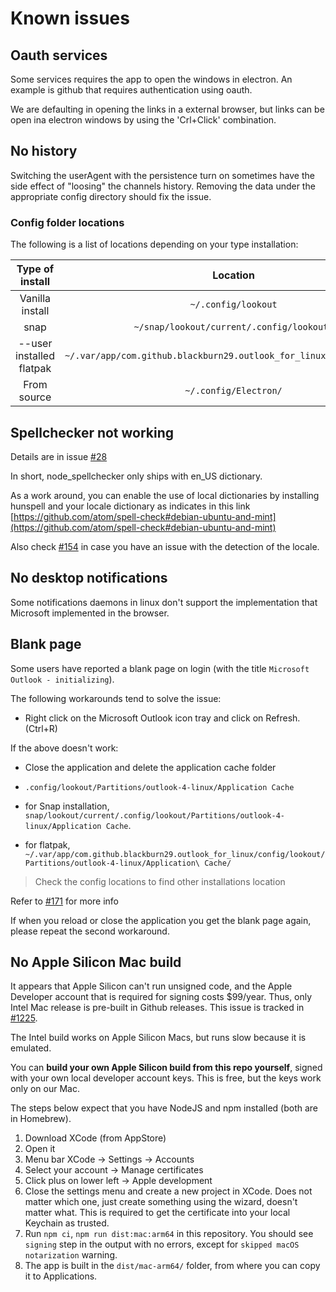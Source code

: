 # Known issues

## Oauth services

Some services requires the app to open the windows in electron. An example is github that requires authentication using oauth.

We are defaulting in opening the links in a external browser, but links can be open ina electron windows by using the 'Crl+Click' combination.

## No history

Switching the userAgent with the persistence turn on sometimes have the side effect of "loosing" the channels history. Removing the data under the appropriate config directory should fix the issue.

### Config folder locations

The following is a list of locations depending on your type installation:

| Type of install | Location | Clean-up command |
|:-------------:|:-------------:|:-----:|
| Vanilla install | `~/.config/lookout` | `rm -rf ~/.config/lookout` |
| snap | `~/snap/lookout/current/.config/lookout/` |  `rm -rf ~/snap/lookout/current/.config/lookout/` |
| --user installed flatpak | `~/.var/app/com.github.blackburn29.outlook_for_linux/config/lookout` | `rm -rf ~/.var/app/com.github.blackburn29.outlook_for_linux/config/lookout` |
| From source | `~/.config/Electron/` | `rm -rf ~/.config/Electron/` |

## Spellchecker not working

Details are in issue [#28](https://github.com/blackburn29/lookout/issues/28)

In short, node_spellchecker only ships with en_US dictionary.

As a work around, you can enable the use of local dictionaries by installing hunspell and your locale dictionary as indicates in this link [https://github.com/atom/spell-check#debian-ubuntu-and-mint](https://github.com/atom/spell-check#debian-ubuntu-and-mint)

Also check [#154](https://github.com/blackburn29/lookout/issues/154) in case you have an issue with the detection of the locale.

## No desktop notifications

Some notifications daemons in linux don't support the implementation that Microsoft implemented in the browser.

## Blank page

Some users have reported a blank page on login (with the title `Microsoft Outlook - initializing`).

The following workarounds tend to solve the issue:

*    Right click on the Microsoft Outlook icon tray and click on Refresh. (Ctrl+R)

If the above doesn't work:

*    Close the application and delete the application cache folder

  *    `.config/lookout/Partitions/outlook-4-linux/Application Cache`

  *    for Snap installation, `snap/lookout/current/.config/lookout/Partitions/outlook-4-linux/Application Cache`.

  *    for flatpak, `~/.var/app/com.github.blackburn29.outlook_for_linux/config/lookout/Partitions/outlook-4-linux/Application\ Cache/`

  >  Check the config locations to find other installations location

Refer to [#171](https://github.com/blackburn29/lookout/issues/171) for more info

If when you reload or close the application you get the blank page again, please repeat the second workaround.

## No Apple Silicon Mac build
It appears that Apple Silicon can't run unsigned code, and the Apple Developer account that is required for signing
costs $99/year. Thus, only Intel Mac release is pre-built in Github releases. This issue is tracked in
[#1225](https://github.com/blackburn29/lookout/issues/1225).

The Intel build works on Apple Silicon Macs, but runs slow because it is emulated.

You can **build your own Apple Silicon build from this repo yourself**, signed with your own local developer account keys. This is free, but the keys work only on our Mac.

The steps below expect that you have NodeJS and npm installed (both are in Homebrew).

1. Download XCode (from AppStore)
2. Open it
3. Menu bar XCode -> Settings -> Accounts
4. Select your account -> Manage certificates
5. Click plus on lower left -> Apple development
6. Close the settings menu and create a new project in XCode. Does not matter which one, just create something using
   the wizard, doesn't matter what. This is required to get the certificate into your local Keychain as trusted.
7. Run `npm ci`, `npm run dist:mac:arm64` in this repository. You should see `signing` step in the output with no errors, except for `skipped macOS notarization` warning.
8. The app is built in the `dist/mac-arm64/` folder, from where you can copy it to Applications.
